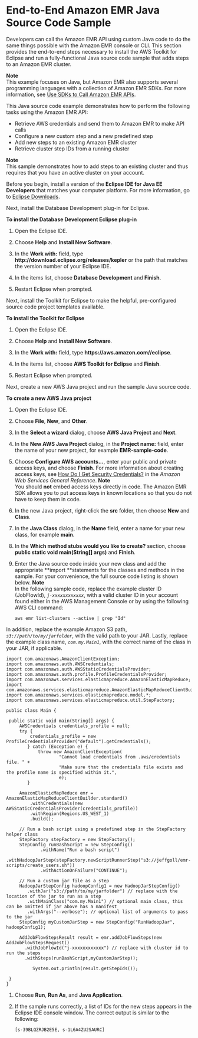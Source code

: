 # End\-to\-End Amazon EMR Java Source Code Sample<a name="emr-common-programming-sample"></a>

Developers can call the Amazon EMR API using custom Java code to do the same things possible with the Amazon EMR console or CLI\. This section provides the end\-to\-end steps necessary to install the AWS Toolkit for Eclipse and run a fully\-functional Java source code sample that adds steps to an Amazon EMR cluster\.

**Note**  
This example focuses on Java, but Amazon EMR also supports several programming languages with a collection of Amazon EMR SDKs\. For more information, see [Use SDKs to Call Amazon EMR APIs](call-emr-using-sdks.md)\.

 This Java source code example demonstrates how to perform the following tasks using the Amazon EMR API: 
+ Retrieve AWS credentials and send them to Amazon EMR to make API calls
+ Configure a new custom step and a new predefined step
+ Add new steps to an existing Amazon EMR cluster
+ Retrieve cluster step IDs from a running cluster

**Note**  
This sample demonstrates how to add steps to an existing cluster and thus requires that you have an active cluster on your account\.

Before you begin, install a version of the **Eclipse IDE for Java EE Developers** that matches your computer platform\. For more information, go to [Eclipse Downloads](http://www.eclipse.org/downloads/)\.

Next, install the Database Development plug\-in for Eclipse\.

**To install the Database Development Eclipse plug\-in**

1. Open the Eclipse IDE\.

1. Choose **Help** and **Install New Software**\.

1. In the **Work with:** field, type **http://download\.eclipse\.org/releases/kepler** or the path that matches the version number of your Eclipse IDE\.

1. In the items list, choose **Database Development** and **Finish**\.

1. Restart Eclipse when prompted\.

Next, install the Toolkit for Eclipse to make the helpful, pre\-configured source code project templates available\.

**To install the Toolkit for Eclipse**

1. Open the Eclipse IDE\.

1. Choose **Help** and **Install New Software**\.

1. In the **Work with:** field, type **https://aws\.amazon\.com//eclipse**\.

1. In the items list, choose **AWS Toolkit for Eclipse** and **Finish**\.

1. Restart Eclipse when prompted\.

Next, create a new AWS Java project and run the sample Java source code\.

**To create a new AWS Java project**

1. Open the Eclipse IDE\.

1. Choose **File**, **New**, and **Other**\.

1. In the **Select a wizard** dialog, choose **AWS Java Project** and **Next**\.

1. In the **New AWS Java Project** dialog, in the **Project name:** field, enter the name of your new project, for example **EMR\-sample\-code**\.

1. Choose **Configure AWS accounts…**, enter your public and private access keys, and choose **Finish**\. For more information about creating access keys, see [How Do I Get Security Credentials?](https://docs.aws.amazon.com/general/latest/gr//getting-aws-sec-creds.html) in the *Amazon Web Services General Reference*\.
**Note**  
You should **not** embed access keys directly in code\. The Amazon EMR SDK allows you to put access keys in known locations so that you do not have to keep them in code\.

1. In the new Java project, right\-click the **src** folder, then choose **New** and **Class**\.

1. In the **Java Class** dialog, in the **Name** field, enter a name for your new class, for example **main**\.

1. In the **Which method stubs would you like to create?** section, choose **public static void main\(String\[\] args\)** and **Finish**\.

1. Enter the Java source code inside your new class and add the appropriate **import **statements for the classes and methods in the sample\. For your convenience, the full source code listing is shown below\. 
**Note**  
In the following sample code, replace the example cluster ID \(JobFlowId\), *`j-xxxxxxxxxxxx`*, with a valid cluster ID in your account found either in the AWS Management Console or by using the following AWS CLI command:   

   ```
   aws emr list-clusters --active | grep "Id"
   ```
In addition, replace the example Amazon S3 path, *`s3://path/to/my/jarfolder`*, with the valid path to your JAR\. Lastly, replace the example class name, *`com.my.Main1`*, with the correct name of the class in your JAR, if applicable\. 

   ```
   import com.amazonaws.AmazonClientException;
   import com.amazonaws.auth.AWSCredentials;
   import com.amazonaws.auth.AWSStaticCredentialsProvider;
   import com.amazonaws.auth.profile.ProfileCredentialsProvider;
   import com.amazonaws.services.elasticmapreduce.AmazonElasticMapReduce;
   import com.amazonaws.services.elasticmapreduce.AmazonElasticMapReduceClientBuilder;
   import com.amazonaws.services.elasticmapreduce.model.*;
   import com.amazonaws.services.elasticmapreduce.util.StepFactory;
   
   public class Main {
   
   	public static void main(String[] args) {
   		AWSCredentials credentials_profile = null;		
   		try {
   			credentials_profile = new ProfileCredentialsProvider("default").getCredentials();
           } catch (Exception e) {
               throw new AmazonClientException(
                       "Cannot load credentials from .aws/credentials file. " +
                       "Make sure that the credentials file exists and the profile name is specified within it.",
                       e);
           }
   		
   		AmazonElasticMapReduce emr = AmazonElasticMapReduceClientBuilder.standard()
   			.withCredentials(new AWSStaticCredentialsProvider(credentials_profile))
   			.withRegion(Regions.US_WEST_1)
   			.build();
           
   		// Run a bash script using a predefined step in the StepFactory helper class
   	    StepFactory stepFactory = new StepFactory();
   	    StepConfig runBashScript = new StepConfig()
   	    		.withName("Run a bash script") 
   	    		.withHadoopJarStep(stepFactory.newScriptRunnerStep("s3://jeffgoll/emr-scripts/create_users.sh"))
   	    		.withActionOnFailure("CONTINUE");
   
   	    // Run a custom jar file as a step
   	    HadoopJarStepConfig hadoopConfig1 = new HadoopJarStepConfig()
   	       .withJar("s3://path/to/my/jarfolder") // replace with the location of the jar to run as a step
   	       .withMainClass("com.my.Main1") // optional main class, this can be omitted if jar above has a manifest
   	       .withArgs("--verbose"); // optional list of arguments to pass to the jar
   	    StepConfig myCustomJarStep = new StepConfig("RunHadoopJar", hadoopConfig1);
   
   	    AddJobFlowStepsResult result = emr.addJobFlowSteps(new AddJobFlowStepsRequest()
   		  .withJobFlowId("j-xxxxxxxxxxxx") // replace with cluster id to run the steps
   		  .withSteps(runBashScript,myCustomJarStep));
   	    
             System.out.println(result.getStepIds());
   
   	}
   }
   ```

1. Choose **Run**, **Run As**, and **Java Application**\.

1. If the sample runs correctly, a list of IDs for the new steps appears in the Eclipse IDE console window\. The correct output is similar to the following:

   ```
   [s-39BLQZRJB2E5E, s-1L6A4ZU2SAURC]
   ```